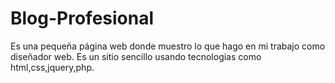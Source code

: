 # Blog-Profesional
Es una pequeña página web donde muestro lo que hago en mi trabajo como diseñador web.
Es un sitio sencillo usando tecnologias como html,css,jquery,php.
